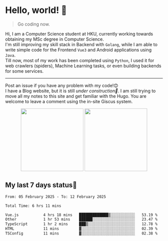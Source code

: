 # Hello, world! 🥰
> Go coding now.
  
Hi, I am a Computer Science student at HKU, currently working towards obtaining my MSc degree in Computer Science.  
I'm still improving my skill stack in Backend with `Golang`, while I am able to write simple code for the Frontend `Vue3` and Android applications using `Java`.  
Till now, most of my work has been completed using `Python`, I used it for web crawlers (spiders), Machine Learning tasks, or even building backends for some services.

-------
Post an issue if you have any problem with my code!😊  
I have a Blog website, but it is still *under construction🚧*. I am still trying to move all my notes to this site and get familiar with the Hugo. You are welcome to leave a comment using the in-site Giscus system.  


<div align="center">
<div><img src="https://github-readme-stats.vercel.app/api?username=Xrondev&count_private=true" height="200px"/> <img src="https://github-readme-stats.vercel.app/api/top-langs/?username=Xrondev" height="200px"/></div>
</div>
<div align="center"></div>  

## My last 7 days status🧐

<!--START_SECTION:waka-->

```txt
From: 05 February 2025 - To: 12 February 2025

Total Time: 6 hrs 11 mins

Vue.js           4 hrs 18 mins   █████████████▒░░░░░░░░░░░   53.19 %
Other            1 hr 53 mins    ██████░░░░░░░░░░░░░░░░░░░   23.47 %
TypeScript       1 hr 2 mins     ███▒░░░░░░░░░░░░░░░░░░░░░   12.78 %
HTML             11 mins         ▓░░░░░░░░░░░░░░░░░░░░░░░░   02.39 %
TSConfig         11 mins         ▓░░░░░░░░░░░░░░░░░░░░░░░░   02.38 %
```

<!--END_SECTION:waka-->
